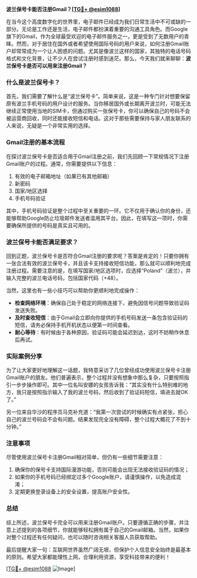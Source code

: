 **波兰保号卡能否注册Gmail？[[TG💪+ @esim1088](https://t.me/s/esim1088)]**

在当今这个高度数字化的世界里，电子邮件已经成为我们日常生活中不可或缺的一部分。无论是工作还是生活，电子邮件都扮演着重要的沟通工具角色。而Google旗下的Gmail，作为全球最受欢迎的电子邮件服务之一，更是受到了无数用户的青睐。然而，对于居住在国外或者希望使用国际号码的用户来说，如何注册Gmail账户却常常成为一个让人困惑的问题。尤其是像波兰这样的国家，其独特的电话号码格式和文化背景，让不少人在尝试注册时感到迷茫。那么，今天我们就来聊聊：**波兰保号卡是否可以用来注册Gmail？**

### 什么是波兰保号卡？

首先，我们需要了解什么是“波兰保号卡”。简单来说，这是一种专门针对想要保留原有波兰手机号码的用户设计的服务。当你移居国外或长期离开波兰时，可能无法继续正常使用当地的SIM卡，但通过购买一张保号卡，你可以确保自己的号码不会被运营商回收，同时还能接收短信和电话。这对于那些需要保持与家人朋友联系的人来说，无疑是一个非常实用的选择。

### Gmail注册的基本流程

在探讨波兰保号卡是否适合用于Gmail注册之前，我们先回顾一下常规情况下注册Gmail账户的过程。通常，你需要提供以下信息：
1. 有效的电子邮箱地址（如果已有其他邮箱）
2. 新密码
3. 国家/地区选择
4. 手机号码验证

其中，手机号码验证是整个过程中至关重要的一环。它不仅用于确认你的身份，还能够帮助Google防止垃圾邮件发送者滥用其平台。因此，在填写这一项时，你需要确保所提供的号码是真实且可用的。

### 波兰保号卡能否满足要求？

回到正题，波兰保号卡是否符合Gmail注册的要求呢？答案是肯定的！只要你拥有一张合法有效的波兰保号卡，并且该卡支持接收短信功能，那么就可以顺利地完成注册过程。需要注意的是，在填写国家/地区选项时，应选择“Poland”（波兰），并输入完整的波兰电话号码，包括国家代码（+48）。

当然，这里也有一些小技巧可以帮助你更顺利地完成操作：
- **检查网络环境**：确保自己处于稳定的网络连接下，避免因信号问题导致验证码发送失败。
- **及时查收短信**：由于Gmail会立即向你提供的手机号码发送一条包含验证码的短信，请务必保持手机开机状态以便第一时间查看。
- **耐心等待**：有时候由于各种原因，验证码可能会延迟到达，这时不妨稍作休息后再试。

### 实际案例分享

为了让大家更好地理解这一话题，我特意采访了几位曾经成功使用波兰保号卡注册Gmail账户的朋友。他们普遍表示，整个过程并没有想象中那么复杂，只要按照指引一步步操作即可。其中一位名叫安娜的女孩告诉我：“其实没有什么特别难的地方，我只是按照指示输入了我的波兰号码，然后收到了验证码短信，填进去就OK了。”

另一位来自华沙的程序员马克补充道：“我第一次尝试的时候确实有点紧张，担心自己的波兰号码会不会有问题。结果发现完全没有障碍，整个过程大概花了不到十分钟。”

### 注意事项

尽管使用波兰保号卡注册Gmail相对简单，但仍有一些细节需要注意：
1. 确保你的保号卡支持国际漫游功能，否则可能会出现无法接收验证码的情况；
2. 如果你的手机号码已经绑定过多个Google账户，请谨慎操作，以免造成混淆；
3. 定期更换登录设备上的安全设置，提高账户安全性。

### 总结

综上所述，波兰保号卡完全可以用来注册Gmail账户。只要遵循正确的步骤，并注意上述提到的各项细节，你就能够轻松拥有属于自己的Gmail邮箱。当然，如果你对整个过程还有任何疑问，也可以随时咨询相关客服人员获取帮助。

最后提醒大家一句：互联网世界虽然广阔无垠，但保护个人信息安全始终是最基本的原则。希望大家都能理性上网，合理利用资源，享受科技带来的便利！

[[TG💪+ @esim1088](https://t.me/s/esim1088) ![Image](https://i.postimg.cc/4NQfJmqS/Snipaste-2025-05-13-00-14-12.png)]